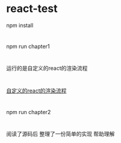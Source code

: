 # react-test
npm install
#
npm run chapter1
#
运行的是自定义的react的渲染流程
#
[自定义的react的渲染流程](http://luckycao.info/%E6%B7%B1%E5%85%A5react%E6%8A%80%E6%9C%AF%E6%A0%88/2016/08/04/Implement-React-Rendering.html)
#
npm run chapter2
#
阅读了源码后 整理了一份简单的实现 帮助理解


